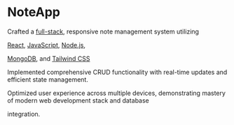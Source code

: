 # NoteApp

Crafted a [full-stack](https://roadmap.sh/full-stack), responsive note management system utilizing 

[React](https://react.dev), [JavaScript](https://www.javascript.com), [Node.js](https://nodejs.org/en), 

[MongoDB](https://www.mongodb.com/), and [Tailwind CSS](https://tailwindcss.com)

Implemented comprehensive CRUD functionality with real-time updates and efficient state management.

Optimized user experience across multiple devices, demonstrating mastery of modern web development stack and database 

integration.


